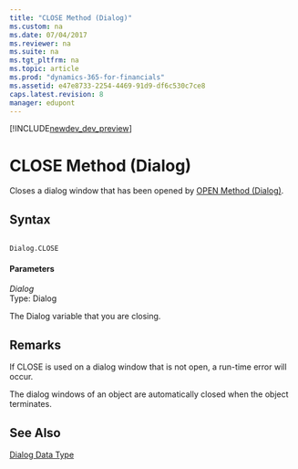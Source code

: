 ```yaml
---
title: "CLOSE Method (Dialog)"
ms.custom: na
ms.date: 07/04/2017
ms.reviewer: na
ms.suite: na
ms.tgt_pltfrm: na
ms.topic: article
ms.prod: "dynamics-365-for-financials"
ms.assetid: e47e8733-2254-4469-91d9-df6c530c7ce8
caps.latest.revision: 8
manager: edupont
---
```


[!INCLUDE[newdev_dev_preview](../includes/newdev_dev_preview.md)]

# CLOSE Method (Dialog)
Closes a dialog window that has been opened by [OPEN Method \(Dialog\)](devenv-OPEN-Method-Dialog.md).  
  
## Syntax  
  
```  
  
Dialog.CLOSE  
```  
  
#### Parameters  
 *Dialog*  
 Type: Dialog  
  
 The Dialog variable that you are closing.  
  
## Remarks  
 If CLOSE is used on a dialog window that is not open, a run-time error will occur.  
  
 The dialog windows of an object are automatically closed when the object terminates.  
  
## See Also  
 [Dialog Data Type](../datatypes/devenv-Dialog-Data-Type.md)
